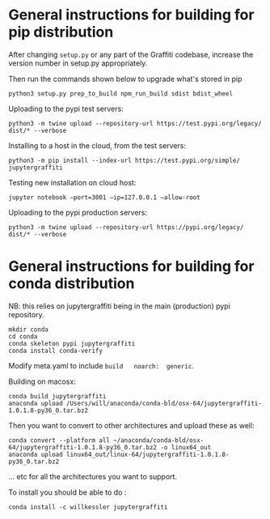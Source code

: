 # General instructions for building for pip distribution

After changing `setup.py` or any part of the Graffiti codebase, increase the version number in setup.py appropriately.

Then run the commands shown below to upgrade what's stored in pip

``` shell
python3 setup.py prep_to_build npm_run_build sdist bdist_wheel
```

Uploading to the pypi test servers:

``` shell
python3 -m twine upload --repository-url https://test.pypi.org/legacy/ dist/* --verbose
```

Installing to a host in the cloud, from the test servers:
``` shell
python3 -m pip install --index-url https://test.pypi.org/simple/ jupytergraffiti
```

Testing new installation on cloud host:

``` shell
jupyter notebook —port=3001 —ip=127.0.0.1 —allow-root
```

Uploading to the pypi production servers:

``` shell
python3 -m twine upload --repository-url https://pypi.org/legacy/ dist/* --verbose
```

# General instructions for building for conda distribution


NB: this relies on jupytergraffiti being in the main (production) pypi repository.

```
mkdir conda
cd conda
conda skeleton pypi jupytergraffiti
conda install conda-verify
```

Modify meta.yaml to include `build   noarch:  generic`.

Building on macosx:

```
conda build jupytergraffiti
anaconda upload /Users/will/anaconda/conda-bld/osx-64/jupytergraffiti-1.0.1.8-py36_0.tar.bz2
```

Then you want to convert to other architectures and upload these as well:

```
conda convert --platform all ~/anaconda/conda-bld/osx-64/jupytergraffiti-1.0.1.8-py36_0.tar.bz2 -o linux64_out
anaconda upload linux64_out/linux-64/jupytergraffiti-1.0.1.8-py36_0.tar.bz2
```
... etc for all the architectures you want to support.


To install you should be able to do :

```
conda install -c willkessler jupytergraffiti
```

